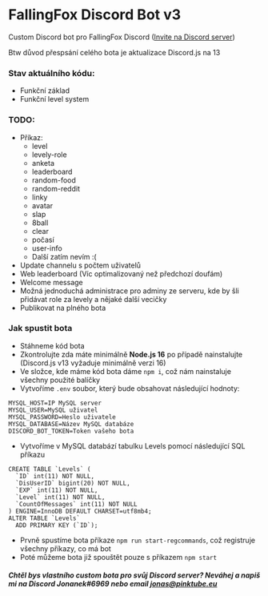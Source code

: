 # FallingFox Discord Bot v3

Custom Discord bot pro FallingFox Discord ([Invite na Discord server](https://invite.gg/fallingfox))

Btw důvod přespsání celého bota je aktualizace Discord.js na 13

### Stav aktuálního kódu:
* Funkční základ
* Funkční level system 

### TODO: 
* Příkaz:
    * level
    * levely-role
    * anketa 
    * leaderboard
    * random-food
    * random-reddit
    * linky
    * avatar
    * slap
    * 8ball
    * clear
    * počasí
    * user-info
    * Další zatím nevím :(
* Update channelu s počtem uživatelů
* Web leaderboard (Víc optimalizovaný než předchozí doufám)
* Welcome message
* Možná jednoduchá administrace pro adminy ze serveru, kde by šli přidávat role za levely a nějaké další vecičky
* Publikovat na plného bota


### Jak spustit bota
* Stáhneme kód bota 
* Zkontrolujte zda máte minimálně **Node.js 16** po případě nainstalujte (Discord.js v13 vyžaduje minimálně verzi 16)
* Ve složce, kde máme kód bota dáme `npm i`, což nám nainstaluje všechny použité balíčky
* Vytvoříme `.env` soubor, který bude obsahovat následující hodnoty:

```
MYSQL_HOST=IP MySQL server
MYSQL_USER=MySQL uživatel
MYSQL_PASSWORD=Heslo uživatele
MYSQL_DATABASE=Název MySQL databáze
DISCORD_BOT_TOKEN=Token vašeho bota
```
* Vytvoříme v MySQL databází tabulku Levels pomocí následující SQL příkazu
```
CREATE TABLE `Levels` (
  `ID` int(11) NOT NULL,
  `DisUserID` bigint(20) NOT NULL,
  `EXP` int(11) NOT NULL,
  `Level` int(11) NOT NULL,
  `CountOfMessages` int(11) NOT NULL
) ENGINE=InnoDB DEFAULT CHARSET=utf8mb4;
ALTER TABLE `Levels`
  ADD PRIMARY KEY (`ID`);
```
* Prvně spustíme bota příkaze `npm run start-regcommands`, což registruje všechny příkazy, co má bot
* Poté můžeme bota již spouštět pouze s příkazem `npm start`

##### Chtěl bys vlastního custom bota pro svůj Discord server? Neváhej a napiš mi na Discord Jonanek#6969 nebo email jonas@pinktube.eu
